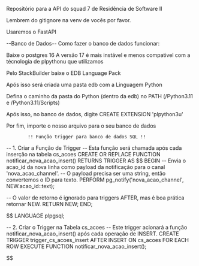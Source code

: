 Repositório para a API do squad 7 de Residência de Software II

Lembrem do gitignore na venv de vocês por favor.

Usaremos o FastAPI

--Banco de Dados-- Como fazer o banco de dados funcionar:

Baixe o postgres 16 A versão 17 é mais instável e menos compativel com a técnologia de plpythonu que utilizamos

Pelo StackBuilder baixe o EDB Language Pack

Após isso será criada uma pasta edb com a Linguagem Python

Defina o caminho da pasta do Python (dentro da edb) no PATH (/Python3.11 e /Python3.11/Scripts)

Após isso, no banco de dados, digite CREATE EXTENSION 'plpython3u'

Por fim, importe o nosso arquivo para o seu banco de dados

            !! Função trigger para banco de dados SQL !!

-- 1. Criar a Função de Trigger
-- Esta função será chamada após cada inserção na tabela cs_acoes
CREATE OR REPLACE FUNCTION notificar_nova_acao_insert()
RETURNS TRIGGER AS $$
BEGIN
-- Envia o acao_id da nova linha como payload da notificação para o canal 'nova_acao_channel'.
-- O payload precisa ser uma string, então convertemos o ID para texto.
PERFORM pg_notify('nova_acao_channel', NEW.acao_id::text);

-- O valor de retorno é ignorado para triggers AFTER, mas é boa prática retornar NEW.
RETURN NEW;
END;

$$
LANGUAGE plpgsql;

-- 2. Criar o Trigger na Tabela cs_acoes
-- Este trigger acionará a função notificar_nova_acao_insert() após cada operação de INSERT.
CREATE TRIGGER trigger_cs_acoes_insert
AFTER INSERT ON cs_acoes
FOR EACH ROW
EXECUTE FUNCTION notificar_nova_acao_insert();




$$
